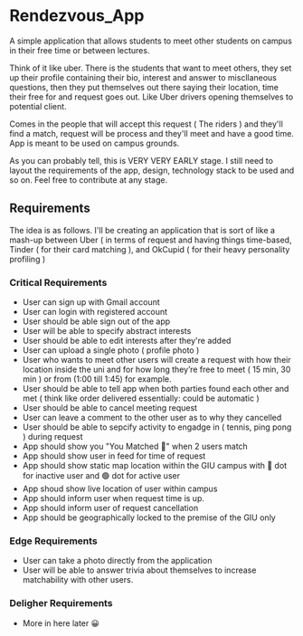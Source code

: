 # Rendezvous_App
A simple application that allows students to meet other students on campus in their free time or between lectures.

Think of it like uber. There is the students that want to meet others, they set up their profile containing their bio, interest and answer to miscllaneous questions, then they put themselves out there saying their location, time their free for and request goes out. Like Uber drivers opening themselves to potential client.

Comes in the people that will accept this request ( The riders ) and they'll find a match, request will be process and they'll meet and have a good time. 
App is meant to be used on campus grounds.

As you can probably tell, this is VERY VERY EARLY stage. I still need to layout the requirements of the app, design, technology stack to be used and so on. Feel free to contribute at any stage.

## Requirements

The idea is as follows. I'll be creating an application that is sort of like a mash-up between Uber ( in terms of request and having things time-based, Tinder ( for their card matching ), and OkCupid ( for their heavy personality profiling )
  
### Critical Requirements
- User can sign up with Gmail account
- User can login with registered account
- User should be able sign out of the app
- User will be able to specify abstract interests
- User should be able to edit interests after they're added
- User can upload a single photo ( profile photo )
- User who wants to meet other users will create a request with how their location inside the uni and for how long they’re free to meet ( 15 min, 30 min ) or from     (1:00 till 1:45) for example.
- User should be able to tell app when both parties found each other and met ( think like order delivered essentially: could be automatic )
- User should be able to cancel meeting request
- User can leave a comment to the other user as to why they cancelled
- User should be able to sepcify activity to engadge in ( tennis, ping pong ) during request
- App should show you "You Matched 🥳" when 2 users match
- App should show user in feed for time of request
- App should show static map location within the GIU campus with 🔴 dot for inactive user and 🟢 dot for active user
- App shoud show live location of user within campus
- App should inform user when request time is up.
- App should inform user of request cancellation
- App should be geographically locked to the premise of the GIU only

### Edge Requirements
- User can take a photo directly from the application
- User will be able to answer trivia about themselves to increase matchability with other users.

### Deligher Requirements
- More in here later 😀
